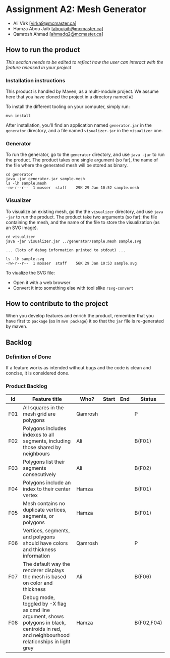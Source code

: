 # Assignment A2: Mesh Generator

  - Ali Virk [virka9@mcmaster.ca]
  - Hamza Abou Jaib [aboujaih@mcmaster.ca]
  - Qamrosh Ahmad [ahmadq2@mcmaster.ca]

## How to run the product

_This section needs to be edited to reflect how the user can interact with the feature released in your project_

### Installation instructions

This product is handled by Maven, as a multi-module project. We assume here that you have cloned the project in a directory named `A2`

To install the different tooling on your computer, simply run:

```
mvn install
```

After installation, you'll find an application named `generator.jar` in the `generator` directory, and a file named `visualizer.jar` in the `visualizer` one. 

### Generator

To run the generator, go to the `generator` directory, and use `java -jar` to run the product. The product takes one single argument (so far), the name of the file where the generated mesh will be stored as binary.

```
cd generator 
java -jar generator.jar sample.mesh
ls -lh sample.mesh
-rw-r--r--  1 mosser  staff    29K 29 Jan 10:52 sample.mesh
```

### Visualizer

To visualize an existing mesh, go the the `visualizer` directory, and use `java -jar` to run the product. The product take two arguments (so far): the file containing the mesh, and the name of the file to store the visualization (as an SVG image).

```
cd visualizer 
java -jar visualizer.jar ../generator/sample.mesh sample.svg

... (lots of debug information printed to stdout) ...

ls -lh sample.svg
-rw-r--r--  1 mosser  staff    56K 29 Jan 10:53 sample.svg
```
To viualize the SVG file:

  - Open it with a web browser
  - Convert it into something else with tool slike `rsvg-convert`

## How to contribute to the project

When you develop features and enrich the product, remember that you have first to `package` (as in `mvn package`) it so that the `jar` file is re-generated by maven.

## Backlog

### Definition of Done

If a feature works as intended without bugs and the code is clean and concise, it is considered done.

### Product Backlog

|  Id   | Feature title                                                                                                                                 | Who?    | Start | End | Status     |
| :---: | --------------------------------------------------------------------------------------------------------------------------------------------- | ------- | ----- | --- | ---------- |
|  F01  | All squares in the mesh grid are polygons                                                                                                     | Qamrosh |       |     | P          |
|  F02  | Polygons includes indexes to all segments, including those shared by neighbours                                                               | Ali     |       |     | B(F01)     |
|  F03  | Polygons list their segments consecutively                                                                                                    | Ali     |       |     | B(F02)     |
|  F04  | Polygons include an index to their center vertex                                                                                              | Hamza   |       |     | B(F01)     |
|  F05  | Mesh contains no duplicate vertices, segments, or polygons                                                                                    | Hamza   |       |     | B(F01)     |
|  F06  | Vertices, segments, and polygons should have colors and thickness information                                                                 | Qamrosh |       |     | P          |
|  F07  | The default way the renderer displays the mesh is based on color and thickness                                                                | Ali     |       |     | B(F06)     |
|  F08  | Debug mode, toggled by -X flag as cmd line argument, shows polygons in black, centroids in red, and neighbourhood relationships in light grey | Hamza   |       |     | B(F02,F04) |


